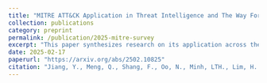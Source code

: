 ```yaml
---
title: "MITRE ATT&CK Application in Threat Intelligence and The Way Forward"
collection: publications
category: preprint
permalink: /publication/2025-mitre-survey
excerpt: "This paper synthesizes research on its application across these domains by analyzing 417 peer-reviewed publications. We identify commonly used adversarial TTPs and examine the integration of NLP and ML with ATT&CK to improve threat detection and response. Additionally, we explore the interoperability of ATT&CK with other frameworks, such as the Cyber Kill Chain, NIST guidelines, and STRIDE, highlighting its versatility. The paper further evaluates the framework from multiple perspectives, including its effectiveness, validation methods, and sector-specific challenges, particularly in ICS and healthcare."
date: 2025-02-17
paperurl: "https://arxiv.org/abs/2502.10825"
citation: "Jiang, Y., Meng, Q., Shang, F., Oo, N., Minh, LTH., Lim, H. W., & Sikdar, B. (2025). 'A Correlation-Based Multi-Step Attack Scenario Detection Framework Using MITRE ATT&CK Mapping.'"
---
```

